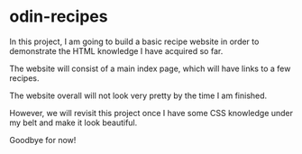 # odin-recipes

In this project, I am going to build a basic recipe website in order to demonstrate the HTML knowledge I have acquired so far. 

The website will consist of a main index page, which will have links to a few recipes. 

The website overall will not look very pretty by the time I am finished. 

However, we will revisit this project once I have some CSS knowledge under my belt and make it look beautiful. 

Goodbye for now! 
